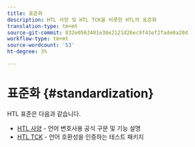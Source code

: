 ```yaml
---
title: 표준화
description: HTL 사양 및 HTL TCK을 비롯한 HTL의 표준화
translation-type: tm+mt
source-git-commit: 832e0563401e38e2121d26ec9f43ef2fade0a20d
workflow-type: tm+mt
source-wordcount: '53'
ht-degree: 3%

---
```



# 표준화 {#standardization}

HTL 표준은 다음과 같습니다.

* [HTL 사양](https://github.com/adobe/htl-spec)  - 언어 변호사용 공식 구문 및 기능 설명
* [HTL TCK](https://github.com/adobe/htl-tck) - 언어 호환성을 인증하는 테스트 패키지
